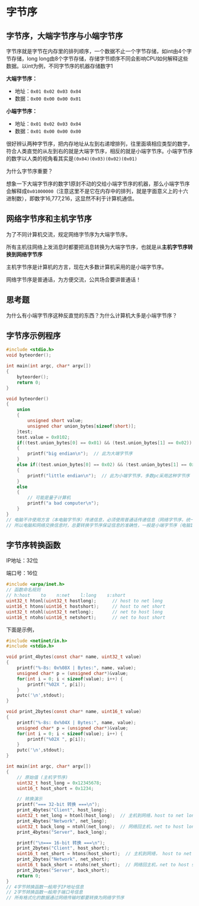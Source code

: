 # 字节序
## 字节序，大端字节序与小端字节序
字节序就是字节在内存里的排列顺序，一个数据不止一个字节存储，如int由4个字节存储，long long由8个字节存储，存储字节顺序不同会影响CPU如何解释这些数据。以int为例，不同字节序的机器存储数字1

**大端字节序：**
- 地址：`0x01 0x02 0x03 0x04`
- 数据：`0x00 0x00 0x00 0x01`

**小端字节序：**
- 地址：`0x01 0x02 0x03 0x04`
- 数据：`0x01 0x00 0x00 0x00`

很好辨认两种字节序，把内存地址从左到右递增排列，往里面填相应类型的数字，符合人类直觉的从左到右的就是大端字节序，相反的就是小端字节序。小端字节序的数字以人类的视角看其实是`(0x04)(0x03)(0x02)(0x01)`

为什么字节序重要？

想象一下大端字节序的数字1原封不动的交给小端字节序的机器，那么小端字节序会解释成`0x01000000`（注意这里不是它在内存中的排列，就是字面意义上的十六进制数），即数字16,777,216，这显然不利于计算机通信。

## 网络字节序和主机字节序
为了不同计算机交流，规定网络字节序为大端字节序。

所有主机往网络上发消息时都要把消息转换为大端字节序，也就是从**主机字节序转换到网络字节序**

主机字节序是计算机的方言，现在大多数计算机采用的是小端字节序。

网络字节序是普通话，为方便交流，公共场合要讲普通话！

## 思考题
为什么有小端字节序这种反直觉的东西？为什么计算机大多是小端字节序？

## 字节序示例程序
```c
#include <stdio.h>
void byteorder();

int main(int argc, char* argv[])
{
    byteorder();
    return 0;
}

void byteorder()
{
    union
    {
        unsigned short value;
        unsigned char union_bytes[sizeof(short)];
    }test;
    test.value = 0x0102;
    if((test.union_bytes[0] == 0x01) && (test.union_bytes[1] == 0x02))
    {
        printf("big endian\n");  // 此为大端字节序
    }
    else if((test.union_bytes[0] == 0x02) && (test.union_bytes[1] == 0x01))
    {
        printf("little endian\n");  // 此为小端字节序，多数pc采用这种字节序
    }
    else 
    {
        // 可能是量子计算机
        printf("a bad computer\n");  
    }
}
// 电脑不许使用方言（本电脑字节序）传递信息，必须使用普通话传递信息（网络字节序，统一为大端序）
// 所以电脑和网络交换信息时，总要转换字节序保证信息的准确性，一般是小端字节序（电脑1）——>大端字节序（网络）——>小端字节序（电脑2）
```
## 字节序转换函数
IP地址：32位

端口号：16位

```c
#include <arpa/inet.h>
// 函数命名规则
// h:host    to    n:net    l:long    s:short
uint32_t htonl(uint32_t hostlong);      // host to net long 
uint16_t htons(uint16_t hostshort);     // host to net short
uint32_t ntohl(uint32_t netlong);       // net to host long
uint16_t ntohs(uint16_t netshort);      // net to host short
```
下面是示例，
```c
#include <netinet/in.h>
#include <stdio.h>

void print_4bytes(const char* name, uint32_t value)
{
    printf("%-8s: 0x%08X | Bytes:", name, value);
    unsigned char* p = (unsigned char*)&value;
    for(int i = 0; i < sizeof(value); i++) {
        printf("%02X ", p[i]);
    }
    putc('\n',stdout);
}

void print_2bytes(const char* name, uint16_t value)
{
    printf("%-8s: 0x%04X | Bytes:", name, value);
    unsigned char* p = (unsigned char*)&value;
    for(int i = 0; i < sizeof(value); i++) {
        printf("%02X ", p[i]);
    }
    putc('\n',stdout);
}

int main(int argc, char* argv[])
{
    // 原始值 (主机字节序)
    uint32_t host_long = 0x12345678;
    uint16_t host_short = 0x1234;

    // 转换演示
    printf("=== 32-bit 转换 ===\n");
    print_4bytes("Client", host_long);
    uint32_t net_long = htonl(host_long);  // 主机到网络，host to net long
    print_4bytes("Network", net_long);
    uint32_t back_long = ntohl(net_long);  // 网络回主机，net to host long
    print_4bytes("Server", back_long);

    printf("\n=== 16-bit 转换 ===\n");
    print_2bytes("Client", host_short);
    uint16_t net_short = htons(host_short);  // 主机到网络， host to net short
    print_2bytes("Network", net_short);
    uint16_t back_short = ntohs(net_short);  // 网络回主机，net to host short
    print_2bytes("Server", back_short);
    return 0;
}
// 4字节转换函数一般用于IP地址信息
// 2字节转换函数一般用于端口号信息
// 所有格式化的数据通过网络传输时都要转换为网络字节序
```
